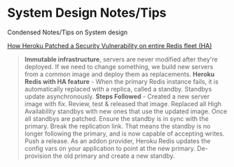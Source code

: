 # System Design Notes/Tips
Condensed Notes/Tips on System design

[How Heroku Patched a Security Vulnerability on entire Redis fleet (HA)](https://blog.heroku.com/rolling-redis-fleet)
> **Immutable infrastructure**, servers are never modified after they're deployed. If we need to change something, we build new servers from a common image and deploy them as replacements.
> **Heroku Redis with HA feature** - When the primary Redis instance fails, it is automatically replaced with a replica, called a standby. Standbys update asynchronously. 
> **Steps Followed** - 
> Created a new server image with fix. Review, test & released that image. Replaced all High Availability standbys with new ones that use the updated image. Once all standbys are patched. Ensure the standby is in sync with the primary. Break the replication link. That means the standby is no longer following the primary, and is now capable of accepting writes. Push a release. As an addon provider, Heroku Redis updates the config vars on your application to point at the new primary. De-provision the old primary and create a new standby.

